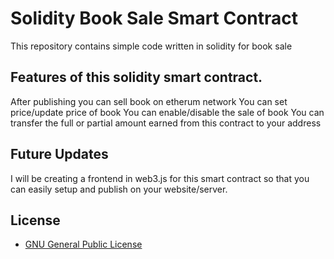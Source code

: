 # Solidity Book Sale Smart Contract

This repository contains simple code written in solidity for book sale 

## Features of this solidity smart contract.

After publishing you can sell book on etherum network
You can set price/update price of book
You can enable/disable the sale of book
You can transfer the full or partial amount earned from this contract to your address

## Future Updates

I will be creating a frontend in web3.js for this smart contract so that you can easily setup and publish on your website/server.

## License

* [GNU General Public License](http://www.gnu.org/licenses/)
